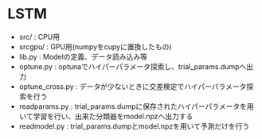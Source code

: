 # LSTM
- src/ : CPU用
- srcgpu/ : GPU用(numpyをcupyに置換したもの)
- lib.py : Modelの定義、データ読み込み等
- optune.py : optunaでハイパーパラメータ探索し、trial_params.dumpへ出力
- optune_cross.py : データが少ないときに交差検定でハイパーパラメータ探索を行う
- readparams.py : trial_params.dumpに保存されたハイパーパラメータを用いて学習を行い、出来た分類器をmodel.npzへ出力する
- readmodel.py : trial_params.dumpとmodel.npzを用いて予測だけを行う
